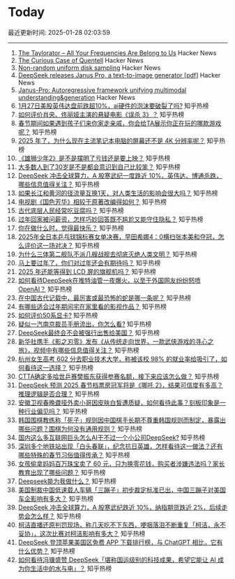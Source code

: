 # Today

最近更新时间: 2025-01-28 02:03:59

--- 
1. [The Taylorator – All Your Frequencies Are Belong to Us](https://www.scd31.com/posts/taylorator) Hacker News
2. [The Curious Case of Quentell](https://blog.startifact.com/posts/the-curious-case-of-quentell/) Hacker News
3. [Non-random uniform disk sampling](https://victorpoughon.fr/non-random-uniform-disk-sampling/) Hacker News
4. [DeepSeek releases Janus Pro, a text-to-image generator [pdf]](https://github.com/deepseek-ai/Janus/blob/main/janus_pro_tech_report.pdf) Hacker News
5. [Janus-Pro: Autoregressive framework unifying multimodal understanding&generation](https://huggingface.co/deepseek-ai/Janus-Pro-7B) Hacker News
6. [1月27日美股英伟达盘前跌超10%，ai硬件的泡沫要破裂了吗?](https://www.zhihu.com/question/10700344033) 知乎热榜
7. [如何评价肖央、佟丽娅主演的悬疑电影《误杀 3》？](https://www.zhihu.com/question/8022975790) 知乎热榜
8. [春节期间如果遇到孩子们来你家走亲戚，你会给TA展示你正在玩的哪款游戏呢？](https://www.zhihu.com/question/10702588242) 知乎热榜
9. [2025 年了，为什么现在主流笔记本电脑的屏幕还不是 4K 分辨率呢？](https://www.zhihu.com/question/9929400255) 知乎热榜
10. [《雄狮少年2》是不是摆明了亏钱还是要上映？](https://www.zhihu.com/question/6943151190) 知乎热榜
11. [大多数人到了30岁是不是都会意识到自己比较笨？](https://www.zhihu.com/question/9428411658) 知乎热榜
12. [DeepSeek 冲击全球算力，A 股寒武纪一度跌近 10%，英伟达、博通杀跌，哪些信息值得关注？](https://www.zhihu.com/question/10679070766) 知乎热榜
13. [如果长江和黄河的径流量互换1天，对人类生活的影响会很大吗？](https://www.zhihu.com/question/627231804) 知乎热榜
14. [电视剧《国色芳华》相较于原著改编得如何？](https://www.zhihu.com/question/8981661406) 知乎热榜
15. [古代底层人民经常吃豆腐吗？](https://www.zhihu.com/question/509731422) 知乎热榜
16. [过年回家被问薪资，怎样巧妙回答既不尴尬又能守住隐私？](https://www.zhihu.com/question/10584395531) 知乎热榜
17. [你在做什么时，觉得最快乐？](https://www.zhihu.com/question/660922011) 知乎热榜
18. [2025年全日本乒乓球锦标赛女单决赛，早田希娜4：0横扫张本美和夺冠，怎么评价这一场对决？](https://www.zhihu.com/question/10601010665) 知乎热榜
19. [为什么三体第二舰队不派几艘战舰去彻底灭绝人类文明？](https://www.zhihu.com/question/8342504670) 知乎热榜
20. [马上要过年了，你们对过年还会有期待吗？](https://www.zhihu.com/question/8588071276) 知乎热榜
21. [2025 年还能等得到 LCD 屏的旗舰机吗？](https://www.zhihu.com/question/9431408601) 知乎热榜
22. [如何看待DeepSeek在推特油管一夜爆火，以至于外国网友纷纷怒喷OpenAI？](https://www.zhihu.com/question/10621583864) 知乎热榜
23. [在中国古代记载中，最厉害或最恐怖的蛇是哪一条呢？](https://www.zhihu.com/question/9977591017) 知乎热榜
24. [有哪些适合过年期间宅在家里看的影视作品？](https://www.zhihu.com/question/10603716565) 知乎热榜
25. [如何评价50系显卡?](https://www.zhihu.com/question/9155824275) 知乎热榜
26. [疑似一汽南京裁员手册流出，你怎么看?](https://www.zhihu.com/question/10333647735) 知乎热榜
27. [DeepSeek最终会不会被强行出售给美国？](https://www.zhihu.com/question/10606867681) 知乎热榜
28. [新华社携手《影之刃零》发布《从传统走向世界，一款武侠游戏的寻心之旅》，视频中有哪些信息值得关注？](https://www.zhihu.com/question/10620006729) 知乎热榜
29. [杭州女生高考 602 分去职业技术大学，称被该校 98% 的就业率给吸引了，如何看待这一选择？](https://www.zhihu.com/question/662342256) 知乎热榜
30. [CTTA确定多哈世乒赛樊振东获得参赛名额，接下来应该怎么做？](https://www.zhihu.com/question/10625559113) 知乎热榜
31. [DeepSeek 预测 2025 春节档票房冠军将是《哪吒 2》，结果可信度有多高？推理逻辑是否合理？](https://www.zhihu.com/question/10685003200) 知乎热榜
32. [安徽卫视春晚聋哑外卖小哥因皮肤白皙遭质疑，如何看待此事？刻板印象是一种行业偏见吗？](https://www.zhihu.com/question/10615828831) 知乎热榜
33. [韩国围棋教练称「死子」规则因中国棋手长期不尊重韩国规则而制定，暴露出哪些问题？围棋为何没有通用规则？](https://www.zhihu.com/question/10694360662) 知乎热榜
34. [国内这么多互联网巨头怎么AI干不过一个小公司DeepSeek?](https://www.zhihu.com/question/10664846993) 知乎热榜
35. [深圳多个地铁站出现「白头春联」，纪念抗日英雄，怎样看待这一做法？还有哪些特殊的春节习俗值得传承？](https://www.zhihu.com/question/10592268941) 知乎热榜
36. [女孩偷拿妈妈百万珠宝卖了 60 元，只为换零花钱，购买者涉嫌违法吗？家长教育出现了哪些问题？](https://www.zhihu.com/question/10512557516) 知乎热榜
37. [Deepseek能为我做什么？](https://www.zhihu.com/question/9461620400) 知乎热榜
38. [美国制裁中国低速载人车辆「三蹦子」初步裁定标准已出，中国三蹦子对美国车企影响有多大？](https://www.zhihu.com/question/10664696998) 知乎热榜
39. [DeepSeek 冲击全球算力，A 股寒武纪跌近 10%，纳指期货跌近 2%，后续走势会怎么样？](https://www.zhihu.com/question/10672632484) 知乎热榜
40. [柯洁直播还原判罚现场，称几天吃不下东西，哽咽落泪不断重复「柯洁，永不妥协」，这次比赛对柯洁影响有多大？](https://www.zhihu.com/question/10664355691) 知乎热榜
41. [DeepSeek 登顶苹果美国区免费 APP 下载排行榜，与 ChatGPT 相比，它有什么优势？](https://www.zhihu.com/question/10669048245) 知乎热榜
42. [如何看待冯骥盛赞 DeepSeek「堪称国运级别的科技成果，希望它能让 AI 成为你生活中的水与电」？](https://www.zhihu.com/question/10657018877) 知乎热榜
